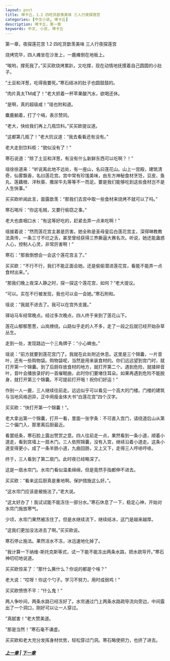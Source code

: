 ```yaml
---
layout: post
title: 啤卡丘，1.2 四吃货歆羡美味 三人行夜探莲宫
categories: [中文小说, 啤卡丘]
description: 啤卡丘，第一章
keywords: 中文, 小说, 啤卡丘
---
```


第一章，夜探莲花宫 1.2 四吃货歆羡美味 三人行夜探莲宫

烧烤完毕，四人瘫坐在沙发上，一鹿瘫倒在地板上。

“唉哟，撑死我了。”买买欧烧烤累趴，又吃撑，现在动情地抚摸着自己圆圆的小肚子。

”土豆和洋葱，吃得我要死。”寒石结冰的肚子也圆鼓鼓的。

”肉片真太TM咸了！”老大抓着一杯苹果酸汽水，欲喝还休。

“是啊，真的超级咸！”瑶也附和道。

麋鹿躺着，打了个嗝，表示赞同。

“老大，快给我们再上几瓶饮料。”买买欧提议道。

“这都第几瓶了！”老大抗议道：“我去看看还有没有。”

老大走到饮料柜：“貌似没有了！”

寒石说道：“除了土豆和洋葱，有没有什么新鲜东西可以吃啊？！”

瑶徐徐道来：“听说离此地不远处，有一座山，名曰莲花山。山上一宫殿，建筑清奇，仙雾飘香，名曰莲花宫。宫中常有珍馐美味，由东方神秘食材烹饪，豆皮、鱼丸、莲藕根、洋秋葵、撒尿牛丸等等不一而足。要是我们能够吃到这些食材岂不是人生快事。”

买买欧听闻此言，面露歆羡：“那我们去宫中取一些食材来烧烤不就可以了吗。”

寒石喝斥：“你这毛贼，又要行偷窃之事。”

老大也直咽口水：“有这等好吃的，赶紧去弄一点来吃啊！”

瑶接着说：“然而莲花宫主甚是厉害。她全称是圣母皇后白莲花宫主，深得琳教教法真传，一条三寸不烂之舌，甚至曾经获得三界撕逼大赛名次。听说，她还能蛊惑人心，控制人心灵，非常厉害啊！”

寒石：“那我倒想会一会这个莲花宫主了。”

买买欧：“不行不行，我们不能正面会她。还是偷偷潜进莲花宫，看能不能弄一点食材出来。”。

“那我们晚上夜深人静之时，探一探这个莲花宫，如何？”老大提议。

“可以。实在不行被发现，我也可以会一会她。”寒石附和。

瑶说：“我就不进去了。我可以在宫外支援。”



驿站马车经常晚点。经过多次晚点，四人终于来到了莲花山下。

莲花山郁郁葱葱，山岚缭绕。山路似乎走的人不多，走了一段之后就已经开始杂草丛生。

走到一处，发现路边一个三角牌子：“小心蜱虫。”

瑶说：“前方就要到莲花宫门了。我就在此处附近休息。这里是三个锦囊，一片音叶，还有一些购物袋。购物袋呢，当然是用来装食材的。你们远远望到宫门时，就打开第一个锦囊。到了后厨存放食材的地方，就打开第二个。遇到危险，就揉碎音叶，音叶会播放录好的一首催眠曲，此时你们要堵住耳朵。如果再遇到危险不能脱身，就打开第三个锦囊。不可提前打开哦！祝你们好运！”

作别一人一鹿，三人继续往前走。远远似乎可以看见一个高大的门楼。门楼的建筑与当地风格迥异，正中用瘦金体大书“白莲花宫”四个汉字。

买买欧：“快打开第一个锦囊！”。

老大拿出第一个锦囊，打开一看，里面一张字条：不可直入宫门，请绕道后山从第二个偏门入，那里离后厨最近。

看罢纸条，寒石脸上露出赞赏之意。四人往前走一点，果然看到一条小道，顺着小道走，看到宫墙上一扇木门。三人依照锦囊，没有入宫，继续沿着小道走。这条小道变得更小，成了一条羊肠小道，九曲回肠，又上又下，走得三人哼哧哼哧。

终于，三人看到了第二扇门。此时夜已经略深了。

这是一扇水帘门。水帘门看似温柔绵绵，但是竟然手指都伸不进去。

买买欧：“看来这后厨真是重地啊。保护措施这么好。”。

“这水帘门应该是被施法了。”老大说。

“这太好办了！我试试能不能冻住一部分水。”寒石休息了一下，稳定心神，开始对水帘门施放寒气。

少顷，水帘门果然被冻住了。但是水继续流下，继续结冰，这门是越来越厚。

”这我们更加没法进去了啊。”买买欧说。

寒石停止施法。果然活水不冻，冰迅速地化掉了。

”我计算一下纳维-斯托克斯等式，试一下能不能冻出两条水路，把水疏导开。”寒石神叨叨地说道。

买买欧惊呆了：“那什么撕什么？你说的都是个啥？”

老大说：“哎呀！你这个勺子。学习不努力，用时成弱鸡！”

买买欧愤愤不平：“什么鬼！”

两人争吵间，两条水路已经冻好了。水帘通过门上两条水路疏导流向旁边，中间露出了一个洞口，刚好可以让一人穿过。

”真腻害！”老大赞美道。

”那是当然！”寒石毫不谦虚。

买买欧和老大充分发挥身材优势，轻松穿过门洞。寒石略使把力，也挤了进去。

##### [上一章](/2017/08/29/Pikaqiu-1-1/) | [下一章](/2017/08/31/Pikaqiu-1-3/)
